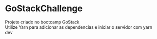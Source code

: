 # GoStackChallenge
Projeto criado no bootcamp GoStack<br>
Utilize Yarn para adicionar as dependencias e iniciar o servidor com yarn dev
